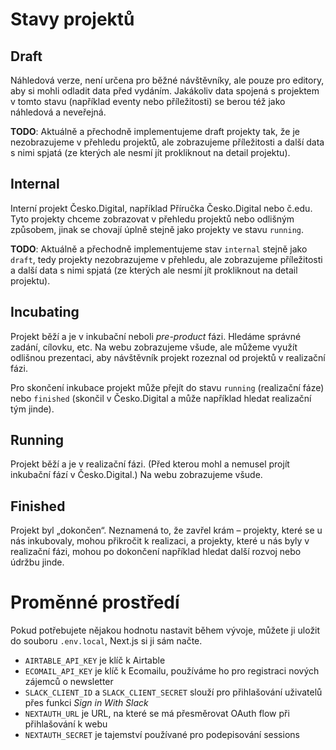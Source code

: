 # Stavy projektů

## Draft

Náhledová verze, není určena pro běžné návštěvníky, ale pouze pro editory, aby si mohli odladit data před vydáním. Jakákoliv data spojená s projektem v tomto stavu (například eventy nebo příležitosti) se berou též jako náhledová a neveřejná.

**TODO**: Aktuálně a přechodně implementujeme draft projekty tak, že je nezobrazujeme v přehledu projektů, ale zobrazujeme příležitosti a další data s nimi spjatá (ze kterých ale nesmí jít prokliknout na detail projektu).

## Internal

Interní projekt Česko.Digital, například Příručka Česko.Digital nebo č.edu. Tyto projekty chceme zobrazovat v přehledu projektů nebo odlišným způsobem, jinak se chovají úplně stejně jako projekty ve stavu `running`.

**TODO**: Aktuálně a přechodně implementujeme stav `internal` stejně jako `draft`, tedy projekty nezobrazujeme v přehledu, ale zobrazujeme příležitosti a další data s nimi spjatá (ze kterých ale nesmí jít prokliknout na detail projektu).

## Incubating

Projekt běží a je v inkubační neboli *pre-product* fázi. Hledáme správné zadání, cílovku, etc. Na webu zobrazujeme všude, ale můžeme využít odlišnou prezentaci, aby návštěvník projekt rozeznal od projektů v realizační fázi.

Pro skončení inkubace projekt může přejít do stavu `running` (realizační fáze) nebo `finished` (skončil v Česko.Digital a může například hledat realizační tým jinde).

## Running

Projekt běží a je v realizační fázi. (Před kterou mohl a nemusel projít inkubační fází v Česko.Digital.) Na webu zobrazujeme všude.

## Finished

Projekt byl „dokončen“. Neznamená to, že zavřel krám – projekty, které se u nás inkubovaly, mohou přikročit k realizaci, a projekty, které u nás byly v realizační fázi, mohou po dokončení například hledat další rozvoj nebo údržbu jinde.

# Proměnné prostředí

Pokud potřebujete nějakou hodnotu nastavit během vývoje, můžete ji uložit do souboru `.env.local`, Next.js si ji sám načte.

* `AIRTABLE_API_KEY` je klíč k Airtable
* `ECOMAIL_API_KEY` je klíč k Ecomailu, používáme ho pro registraci nových zájemců o newsletter
* `SLACK_CLIENT_ID` a `SLACK_CLIENT_SECRET` slouží pro přihlašování uživatelů přes funkci _Sign in With Slack_
* `NEXTAUTH_URL` je URL, na které se má přesměrovat OAuth flow při přihlašování k webu
* `NEXTAUTH_SECRET` je tajemství používané pro podepisování sessions